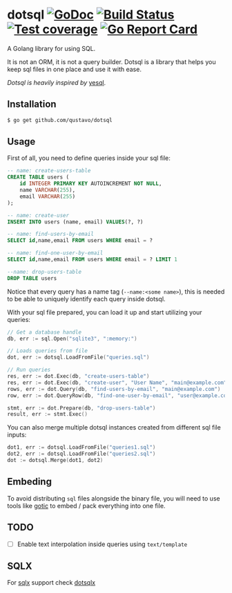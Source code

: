 dotsql 
[![GoDoc](https://godoc.org/github.com/qustavo/dotsql?status.svg)](https://godoc.org/github.com/qustavo/dotsql)
[![Build Status](https://travis-ci.org/qustavo/dotsql.svg)](https://travis-ci.org/qustavo/dotsql)
[![Test coverage](https://gocover.io/_badge/github.com/qustavo/dotsql)](https://gocover.io/github.com/qustavo/dotsql)
[![Go Report Card](https://goreportcard.com/badge/github.com/qustavo/dotsql)](https://goreportcard.com/report/github.com/qustavo/dotsql)
======

A Golang library for using SQL.

It is not an ORM, it is not a query builder. Dotsql is a library that helps you
keep sql files in one place and use it with ease.

_Dotsql is heavily inspired by_ [yesql](https://github.com/krisajenkins/yesql).

Installation
--
```bash
$ go get github.com/qustavo/dotsql
```

Usage 
--

First of all, you need to define queries inside your sql file:

```sql
-- name: create-users-table
CREATE TABLE users (
    id INTEGER PRIMARY KEY AUTOINCREMENT NOT NULL,
    name VARCHAR(255),
    email VARCHAR(255)
);

-- name: create-user
INSERT INTO users (name, email) VALUES(?, ?)

-- name: find-users-by-email
SELECT id,name,email FROM users WHERE email = ?

-- name: find-one-user-by-email
SELECT id,name,email FROM users WHERE email = ? LIMIT 1

--name: drop-users-table
DROP TABLE users
```

Notice that every query has a name tag (`--name:<some name>`),
this is needed to be able to uniquely identify each query
inside dotsql.

With your sql file prepared, you can load it up and start utilizing your queries:

```go
// Get a database handle
db, err := sql.Open("sqlite3", ":memory:")

// Loads queries from file
dot, err := dotsql.LoadFromFile("queries.sql")

// Run queries
res, err := dot.Exec(db, "create-users-table")
res, err := dot.Exec(db, "create-user", "User Name", "main@example.com")
rows, err := dot.Query(db, "find-users-by-email", "main@example.com")
row, err := dot.QueryRow(db, "find-one-user-by-email", "user@example.com")

stmt, err := dot.Prepare(db, "drop-users-table")
result, err := stmt.Exec()
```

You can also merge multiple dotsql instances created from different sql file inputs:
```go
dot1, err := dotsql.LoadFromFile("queries1.sql")
dot2, err := dotsql.LoadFromFile("queries2.sql")
dot := dotsql.Merge(dot1, dot2)
```

Embeding
--
To avoid distributing `sql` files alongside the binary file, you will need to use tools like 
[gotic](https://github.com/qustavo/gotic) to embed / pack everything into one file.

TODO
--
- [ ] Enable text interpolation inside queries using `text/template`


SQLX
--
For [sqlx](https://github.com/jmoiron/sqlx) support check [dotsqlx](https://github.com/swithek/dotsqlx)
